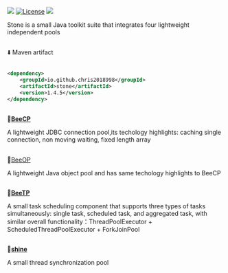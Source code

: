 <a><img src="https://img.shields.io/badge/Java-8+-green.svg"></a>
[![License](https://img.shields.io/github/license/Chris2018998/stone?color=4D7A97&logo=apache)](https://github.com/Chris2018998/stone/blob/main/LICENSE)
<a><img src="https://maven-badges.herokuapp.com/maven-central/io.github.chris2018998/stone/badge.svg"></a>

Stone is a small Java toolkit suite that integrates four lightweight independent pools
## 
:arrow_down: Maven artifact
```xml

<dependency>
    <groupId>io.github.chris2018998</groupId>
    <artifactId>stone</artifactId>
    <version>1.4.5</version>
</dependency>
```
## 
🌸[**BeeCP**](doc/Introduction/beecp_readme_eng.md)

A lightweight JDBC connection pool,its techology highlights: caching single connection, non moving waiting, fixed length array 
## 
🌷[BeeOP](doc/Introduction/beeop_readme_eng.md)

A lightweight Java object pool and has same techology highlights to BeeCP
## 
🪷[**BeeTP**](doc/Introduction/beetp_readme_eng.md)

A small task scheduling component that supports three types of tasks simultaneously: single task, scheduled task, and aggregated task, with similar overall functionality：ThreadPoolExecutor +
ScheduledThreadPoolExecutor + ForkJoinPool

## 
🌻[**shine**](doc/Introduction/shine_readme_eng.md)

A small thread synchronization pool
